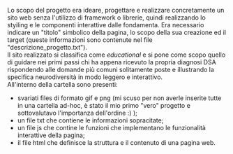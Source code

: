 Lo scopo del progetto era ideare, progettare e realizzare concretamente un sito web senza l'utilizzo di framework o librerie, quindi realizzando lo styiling e le componenti interattive dalle fondamenta.
Era necessario indicare un "titolo" simbolico della pagina, lo scopo della sua creazione ed il target (queste informazioni sono contenute nel file "descrizione_progetto.txt").   
Il sito realizzato si classifica come _educational_ e si pone come scopo quello di guidare nei primi passi chi ha appena ricevuto la propria diagnosi DSA rispondendo alle domande più comuni solitamente poste e
illustrando la specifica neurodiversità in modo leggero e interattivo.  
All'interno della cartella sono presenti:  
- svariati files di formato gif e png (mi scuso per non averle inserite tutte in una cartella ad-hoc, è stato il mio primo "vero" progetto e sottovalutavo l'importanza dell'ordine :) );
- un file txt che contiene le informazioni sopracitate;
- un file js che contine le funzioni che implementano le funzionalità interattive della pagina;
- il file html che definisce la struttura e il contenuto di una pagina web.
